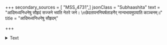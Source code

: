 +++
secondary_sources = [ "MSS_4731",]
jsonClass = "Subhaashita"
text = "आदिमध्यनिधनेषु सौहृदं सज्जने भवति नेतरे जने।  \nछेदतापननिघर्षताडनैर् नान्यभावमुपयाति काञ्चनम्॥"
title = "आदिमध्यनिधनेषु सौहृदम्"

+++

<details><summary>Text</summary>

आदिमध्यनिधनेषु सौहृदं सज्जने भवति नेतरे जने।  
छेदतापननिघर्षताडनैर् नान्यभावमुपयाति काञ्चनम्॥
</details>
